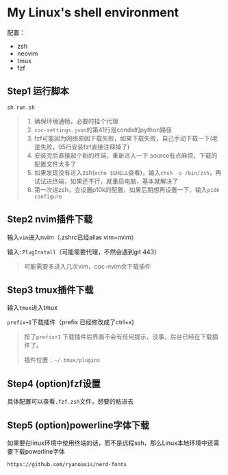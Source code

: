 # My Linux's shell environment

配置：

- zsh
- neovim
- tmux
- fzf



## Step1 运行脚本

`sh run.sh`

> 1. 确保环境通畅，必要时挂个代理
> 3. `coc-settings.json`的第41行是conda的python路径
> 4. fzf可能因为网络原因下载失败，如果下载失败，自己手动下载一下(老是失败，95行安装fzf直接注释掉了)
> 5. 安装完后直接起个新的终端，重新进入一下  source有点麻烦，下载的配置文件太多了
> 6. 如果发现没有进入zsh(`echo $SHELL`查看)，输入`chsh -s /bin/zsh`，再试试进终端，如果还不行，就重启电脑，基本就解决了
> 7. 第一次进zsh，会设置p10k的配置，如果后期想再设置一下，输入`p10k configure`


## Step2 nvim插件下载

输入`vim`进入nvim（.zshrc已经alias vim=nvim）

输入`:PlugInstall`（可能需要代理，不然会遇到git 443） 

> 可能需要多进入几次vim，coc-nvim会下载插件

## Step3 tmux插件下载

输入`tmux`进入tmux

`prefix+I`下载插件（prefix 已经修改成了ctrl+x)

> 按了`prefix+I` 下载插件后界面不会有任何提示，没事，后台已经在下载插件了。
>
> 插件位置：`~/.tmux/plugins`

## Step4 (option)fzf设置

具体配置可以查看`.fzf.zsh`文件，想要的粘进去

## Step5 (option)powerline字体下载

如果要在linux环境中使用终端的话，而不是远程ssh，那么Linux本地环境中还需要下载powerline字体

`https://github.com/ryanoasis/nerd-fonts`
